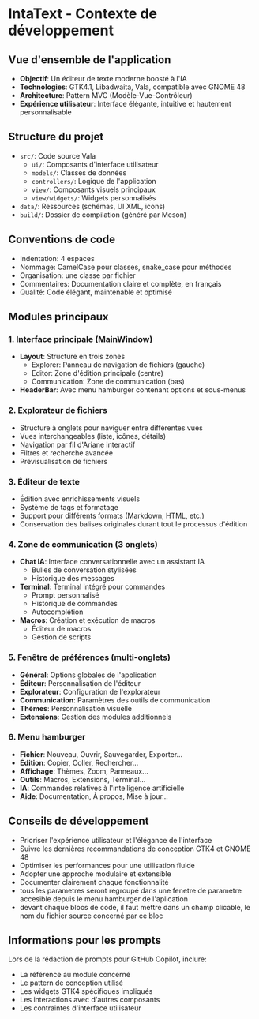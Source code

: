 # IntaText - Contexte de développement

## Vue d'ensemble de l'application
- **Objectif**: Un éditeur de texte moderne boosté à l'IA
- **Technologies**: GTK4.1, Libadwaita, Vala, compatible avec GNOME 48
- **Architecture**: Pattern MVC (Modèle-Vue-Contrôleur)
- **Expérience utilisateur**: Interface élégante, intuitive et hautement personnalisable

## Structure du projet
- `src/`: Code source Vala
  - `ui/`: Composants d'interface utilisateur
  - `models/`: Classes de données
  - `controllers/`: Logique de l'application
  - `view/`: Composants visuels principaux
  - `view/widgets/`: Widgets personnalisés
- `data/`: Ressources (schémas, UI XML, icons)
- `build/`: Dossier de compilation (généré par Meson)

## Conventions de code
- Indentation: 4 espaces
- Nommage: CamelCase pour classes, snake_case pour méthodes
- Organisation: une classe par fichier
- Commentaires: Documentation claire et complète, en français
- Qualité: Code élégant, maintenable et optimisé

## Modules principaux

### 1. Interface principale (MainWindow)
- **Layout**: Structure en trois zones
  - Explorer: Panneau de navigation de fichiers (gauche)
  - Editor: Zone d'édition principale (centre)
  - Communication: Zone de communication (bas)
- **HeaderBar**: Avec menu hamburger contenant options et sous-menus

### 2. Explorateur de fichiers
- Structure à onglets pour naviguer entre différentes vues
- Vues interchangeables (liste, icônes, détails)
- Navigation par fil d'Ariane interactif
- Filtres et recherche avancée
- Prévisualisation de fichiers

### 3. Éditeur de texte
- Édition avec enrichissements visuels
- Système de tags et formatage
- Support pour différents formats (Markdown, HTML, etc.)
- Conservation des balises originales durant tout le processus d'édition

### 4. Zone de communication (3 onglets)
- **Chat IA**: Interface conversationnelle avec un assistant IA
  - Bulles de conversation stylisées
  - Historique des messages
- **Terminal**: Terminal intégré pour commandes
  - Prompt personnalisé
  - Historique de commandes
  - Autocomplétion
- **Macros**: Création et exécution de macros
  - Éditeur de macros
  - Gestion de scripts

### 5. Fenêtre de préférences (multi-onglets)
- **Général**: Options globales de l'application
- **Éditeur**: Personnalisation de l'éditeur
- **Explorateur**: Configuration de l'explorateur
- **Communication**: Paramètres des outils de communication
- **Thèmes**: Personnalisation visuelle
- **Extensions**: Gestion des modules additionnels

### 6. Menu hamburger
- **Fichier**: Nouveau, Ouvrir, Sauvegarder, Exporter...
- **Édition**: Copier, Coller, Rechercher...
- **Affichage**: Thèmes, Zoom, Panneaux...
- **Outils**: Macros, Extensions, Terminal...
- **IA**: Commandes relatives à l'intelligence artificielle
- **Aide**: Documentation, À propos, Mise à jour...

## Conseils de développement
- Prioriser l'expérience utilisateur et l'élégance de l'interface
- Suivre les dernières recommandations de conception GTK4 et GNOME 48
- Optimiser les performances pour une utilisation fluide
- Adopter une approche modulaire et extensible
- Documenter clairement chaque fonctionnalité
- tous les parametres seront regroupé dans une fenetre de parametre accesible depuis le menu hamburger de l'aplication
- devant chaque blocs de code, il faut mettre dans un champ clicable, le nom du fichier source concerné par ce bloc


## Informations pour les prompts
Lors de la rédaction de prompts pour GitHub Copilot, inclure:
- La référence au module concerné
- Le pattern de conception utilisé
- Les widgets GTK4 spécifiques impliqués
- Les interactions avec d'autres composants
- Les contraintes d'interface utilisateur

